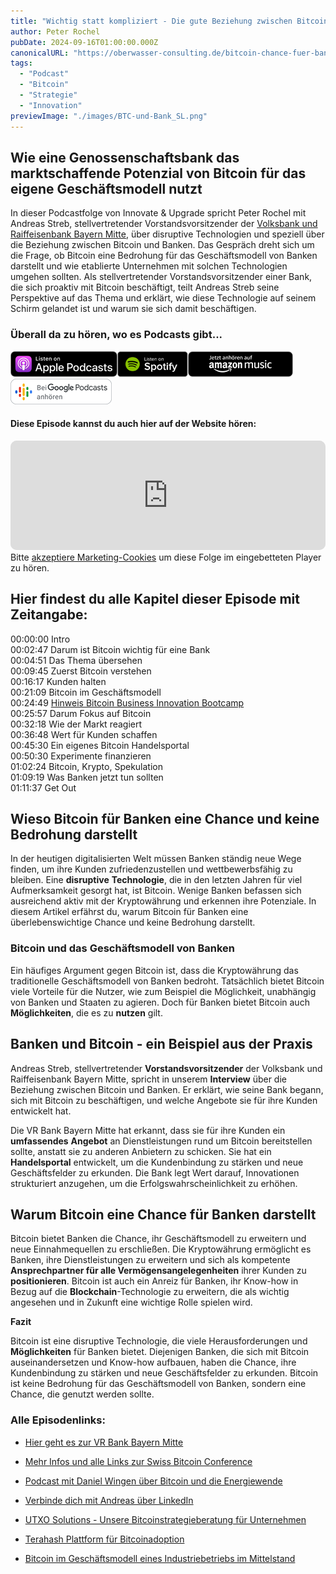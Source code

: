 ```yaml
---
title: "Wichtig statt kompliziert - Die gute Beziehung zwischen Bitcoin und Bank"
author: Peter Rochel
pubDate: 2024-09-16T01:00:00.000Z
canonicalURL: "https://oberwasser-consulting.de/bitcoin-chance-fuer-banken/"
tags:
  - "Podcast"
  - "Bitcoin"
  - "Strategie"
  - "Innovation"
previewImage: "./images/BTC-und-Bank_SL.png"
---
```


## Wie eine Genossenschaftsbank das marktschaffende Potenzial von Bitcoin für das eigene Geschäftsmodell nutzt

In dieser Podcastfolge von Innovate & Upgrade spricht Peter Rochel mit Andreas Streb, stellvertretender Vorstandsvorsitzender der [Volksbank und Raiffeisenbank Bayern Mitte](https://www.vr-bayernmitte.de/startseite.html), über disruptive Technologien und speziell über die Beziehung zwischen Bitcoin und Banken. Das Gespräch dreht sich um die Frage, ob Bitcoin eine Bedrohung für das Geschäftsmodell von Banken darstellt und wie etablierte Unternehmen mit solchen Technologien umgehen sollten. Als stellvertretender Vorstandsvorsitzender einer Bank, die sich proaktiv mit Bitcoin beschäftigt, teilt Andreas Streb seine Perspektive auf das Thema und erklärt, wie diese Technologie auf seinem Schirm gelandet ist und warum sie sich damit beschäftigen.

### Überall da zu hören, wo es Podcasts gibt...

[![](images/listen-on-apple-podcast.png)](https://podcasts.apple.com/de/podcast/innovate-upgrade/id1354901024?i=1000609106080)[![](images/listen-on-spotify.png)](https://open.spotify.com/episode/0Hrb9y4YxO8QCmiBUYYa4x?si=pYjCWeAcT6iwnAhtzv-MKA)[![](images/ListenOn_AmazonMusic_button_Black_RGB_5X_DE-300x73.png)](https://music.amazon.de/podcasts/4838bd28-7b97-4912-80cb-de39a6c75654/episodes/7b02807b-78ab-4d9c-a938-8a0882425ab4/innovate-upgrade-wichtig-statt-kompliziert-–-die-gut-beziehung-zwischen-bitcoin-und-bank)[![jobs to be done podcast](images/DE_Google_Podcasts_Badge_8x-300x76.png)](https://podcasts.google.com/feed/aHR0cHM6Ly96dW04cnkucG9kY2FzdGVyLmRlL29iZXJ3YXNzZXIucnNz/episode/cG9kLTg4MjlhMGQ5NzNlYWI4ZjAxMDkyYmYwNmI0ZQ?sa=X&ved=0CAUQkfYCahcKEwjY_bjj86z-AhUAAAAAHQAAAAAQCg)

#### Diese Episode kannst du auch hier auf der Website hören:

<iframe id="embedPlayer" data-osano="MARKETING"  src="https://embed.podcasts.apple.com/us/podcast/wichtig-statt-kompliziert-die-beziehung-zwischen-bitcoin/id1354901024?i=1000609106080&amp;itsct=podcast_box_player&amp;itscg=30200&amp;ls=1&amp;theme=auto" height="175px" frameborder="0" sandbox="allow-forms allow-popups allow-same-origin allow-scripts allow-top-navigation-by-user-activation" allow="autoplay *; encrypted-media *; clipboard-write" style="width: 100%; max-width: 660px; overflow: hidden; border-radius: 10px; transform: translateZ(0px); animation: 2s 6 loading-indicator; background-color: rgb(228, 228, 228);"></iframe>

<div class="cookieconsent-optout-marketing">
  Bitte <a href="javascript:Osano.cm.showDialog()">akzeptiere Marketing-Cookies</a> um diese Folge im eingebetteten Player zu hören.
</div>

## Hier findest du alle Kapitel dieser Episode mit Zeitangabe:

00:00:00 Intro<br>
00:02:47 Darum ist Bitcoin wichtig für eine Bank<br>
00:04:51 Das Thema übersehen<br>
00:09:45 Zuerst Bitcoin verstehen<br>
00:16:17 Kunden halten<br>
00:21:09 Bitcoin im Geschäftsmodell<br>
00:24:49 [Hinweis Bitcoin Business Innovation Bootcamp](https://oberwasser-consulting.de/swiss-bitcoin-conference/)<br>
00:25:57 Darum Fokus auf Bitcoin<br>
00:32:18 Wie der Markt reagiert<br>
00:36:48 Wert für Kunden schaffen<br>
00:45:30 Ein eigenes Bitcoin Handelsportal<br>
00:50:30 Experimente finanzieren<br>
01:02:24 Bitcoin, Krypto, Spekulation<br>
01:09:19 Was Banken jetzt tun sollten<br>
01:11:37 Get Out

## Wieso Bitcoin für Banken eine Chance und keine Bedrohung darstellt

In der heutigen digitalisierten Welt müssen Banken ständig neue Wege finden, um ihre Kunden zufriedenzustellen und wettbewerbsfähig zu bleiben. Eine **disruptive** **Technologie**, die in den letzten Jahren für viel Aufmerksamkeit gesorgt hat, ist Bitcoin. Wenige Banken befassen sich ausreichend aktiv mit der Kryptowährung und erkennen ihre Potenziale. In diesem Artikel erfährst du, warum Bitcoin für Banken eine überlebenswichtige Chance und keine Bedrohung darstellt.

### Bitcoin und das Geschäftsmodell von Banken

Ein häufiges Argument gegen Bitcoin ist, dass die Kryptowährung das traditionelle Geschäftsmodell von Banken bedroht. Tatsächlich bietet Bitcoin viele Vorteile für die Nutzer, wie zum Beispiel die Möglichkeit, unabhängig von Banken und Staaten zu agieren. Doch für Banken bietet Bitcoin auch **Möglichkeiten**, die es zu **nutzen** gilt.

## Banken und Bitcoin - ein Beispiel aus der Praxis

Andreas Streb, stellvertretender **Vorstandsvorsitzender** der Volksbank und Raiffeisenbank Bayern Mitte, spricht in unserem **Interview** über die Beziehung zwischen Bitcoin und Banken. Er erklärt, wie seine Bank begann, sich mit Bitcoin zu beschäftigen, und welche Angebote sie für ihre Kunden entwickelt hat.

Die VR Bank Bayern Mitte hat erkannt, dass sie für ihre Kunden ein **umfassendes** **Angebot** an Dienstleistungen rund um Bitcoin bereitstellen sollte, anstatt sie zu anderen Anbietern zu schicken. Sie hat ein **Handelsportal** entwickelt, um die Kundenbindung zu stärken und neue Geschäftsfelder zu erkunden. Die Bank legt Wert darauf, Innovationen strukturiert anzugehen, um die Erfolgswahrscheinlichkeit zu erhöhen.

## Warum Bitcoin eine Chance für Banken darstellt

Bitcoin bietet Banken die Chance, ihr Geschäftsmodell zu erweitern und neue Einnahmequellen zu erschließen. Die Kryptowährung ermöglicht es Banken, ihre Dienstleistungen zu erweitern und sich als kompetente **Ansprechpartner für alle Vermögensangelegenheiten** ihrer Kunden zu **positionieren**. Bitcoin ist auch ein Anreiz für Banken, ihr Know-how in Bezug auf die **Blockchain**\-Technologie zu erweitern, die als wichtig angesehen und in Zukunft eine wichtige Rolle spielen wird.

**Fazit**

Bitcoin ist eine disruptive Technologie, die viele Herausforderungen und **Möglichkeiten** für Banken bietet. Diejenigen Banken, die sich mit Bitcoin auseinandersetzen und Know-how aufbauen, haben die Chance, ihre Kundenbindung zu stärken und neue Geschäftsfelder zu erkunden. Bitcoin ist keine Bedrohung für das Geschäftsmodell von Banken, sondern eine Chance, die genutzt werden sollte.

### Alle Episodenlinks:

- [Hier geht es zur VR Bank Bayern Mitte](https://www.vr-bayernmitte.de/privatkunden/sparen-geldanlage/bitcoin/bitcoinforum-bayern-rueckblick.html)

- [Mehr Infos und alle Links zur Swiss Bitcoin Conference](https://swiss-bitcoin-conference.com)

- [Podcast mit Daniel Wingen über Bitcoin und die Energiewende](https://oberwasser-consulting.de/bitcoin-treiber-der-clean-disruption/)

- [Verbinde dich mit Andreas über LinkedIn](https://www.linkedin.com/in/andreas-streb-57aa45157/)

- [UTXO Solutions - Unsere Bitcoinstrategieberatung für Unternehmen](https://utxo.solutions)

- [Terahash Plattform für Bitcoinadoption](https://terahash.space)

- [Bitcoin im Geschäftsmodell eines Industriebetriebs im Mittelstand](/bitcoin-strategie-im-mittelstand/)
